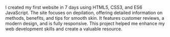 I created my first website in 7 days using HTML5, CSS3, and ES6 JavaScript. The site focuses on depilation, offering detailed information on methods, benefits, and tips for smooth skin. It features customer reviews, a modern design, and is fully responsive. This project helped me enhance my web development skills and create a valuable resource.
